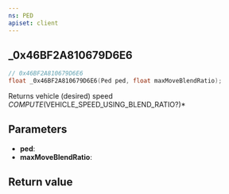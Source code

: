 ```yaml
---
ns: PED
apiset: client
---
```

## _0x46BF2A810679D6E6

```c
// 0x46BF2A810679D6E6
float _0x46BF2A810679D6E6(Ped ped, float maxMoveBlendRatio);
```

Returns vehicle (desired) speed
_COMPUTE_(VEHICLE_SPEED_USING_BLEND_RATIO?)*

## Parameters
* **ped**:
* **maxMoveBlendRatio**:

## Return value